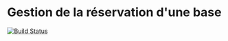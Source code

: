 # Gestion de la réservation d'une base
[![Build Status](https://travis-ci.org/AnaelMobilia/sgdf38-praleron.svg?branch=master)](https://travis-ci.org/AnaelMobilia/sgdf38-praleron)
